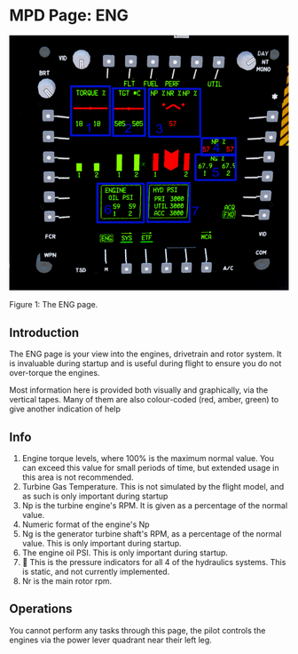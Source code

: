 # MPD Page: ENG

![Image of ENG MPD page](images/mpd/annot_page_eng.png)

Figure 1: The ENG page.

## Introduction

The ENG page is your view into the engines, drivetrain and rotor system. It is invaluable during startup and is useful during flight to ensure you do not over-torque the engines.

Most information here is provided both visually and graphically, via the vertical tapes. Many of them are also colour-coded (red, amber, green) to give another indication of help

## Info

1. Engine torque levels, where 100% is the maximum normal value. You can exceed this value for small periods of time, but extended usage in this area is not recommended.
2. Turbine Gas Temperature. This is not simulated by the flight model, and as such is only important during startup
3. Np is the turbine engine's RPM. It is given as a percentage of the normal value.
4. Numeric format of the engine's Np
5. Ng is the generator turbine shaft's RPM, as a percentage of the normal value. This is only important during startup.
6. The engine oil PSI. This is only important during startup.
7. :construction: This is the pressure indicators for all 4 of the hydraulics systems. This is static, and not currently implemented.
8. Nr is the main rotor rpm.

## Operations

You cannot perform any tasks through this page, the pilot controls the engines via the power lever quadrant near their left leg.